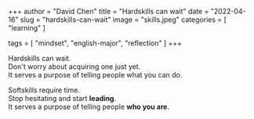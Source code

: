 +++
author = "David Chen"
title = "Hardskills can wait"
date = "2022-04-16"
slug = "hardskills-can-wait"
image = "skills.jpeg"
categories = [
    "learning"
]

tags = [
    "mindset",
    "english-major",
    "reflection"
]
+++

Hardskills can wait.<br>
Don't worry about acquiring one just yet.<br>
It serves a purpose of telling people what you can do.

Softskills require time.<br>
Stop hesitating and start **leading**.<br>
It serves a purpose of telling people **who you are**.